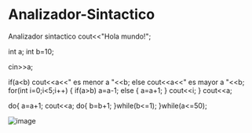 # Analizador-Sintactico
Analizador sintactico
cout<<"Hola mundo!";

int a;
int b=10;

cin>>a;

if(a<b)
	cout<<a<<" es menor a "<<b;
else
	cout<<a<<" es mayor a "<<b;
for(int i=0;i<5;i++)
{
	if(a>b)
		a=a-1;
	else
	{
		a=a+1;
	}
	cout<<i;
}
cout<<a;

do{
	a=a+1;
	cout<<a;
	do{
		b=b+1;
	}while(b<=1);
}while(a<=50);

![image](https://user-images.githubusercontent.com/74196278/205423074-2f8efcd1-c763-4575-857f-d22eed4f46a0.png)
